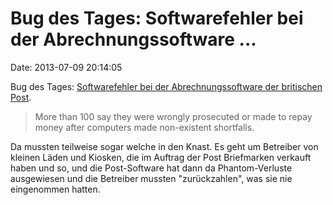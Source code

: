Bug des Tages: Softwarefehler bei der Abrechnungssoftware \...
==============================================================

Date: 2013-07-09 20:14:05

Bug des Tages: [Softwarefehler bei der Abrechnungssoftware der
britischen Post](http://www.bbc.co.uk/news/uk-23233573).

> More than 100 say they were wrongly prosecuted or made to repay money
> after computers made non-existent shortfalls.

Da mussten teilweise sogar welche in den Knast. Es geht um Betreiber von
kleinen Läden und Kiosken, die im Auftrag der Post Briefmarken verkauft
haben und so, und die Post-Software hat dann da Phantom-Verluste
ausgewiesen und die Betreiber mussten \"zurückzahlen\", was sie nie
eingenommen hatten.
